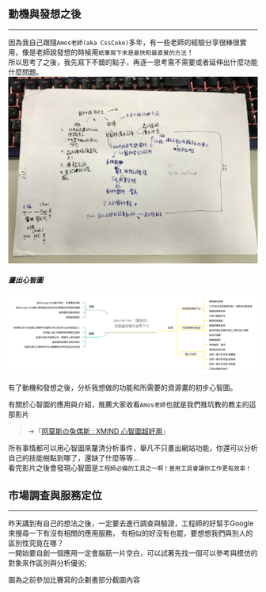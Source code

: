 ## 動機與發想之後

---
因為我自己跟隨`Amos老師(aka CssCoke)`多年，有一些老師的經驗分享很棒很實用，像是老師說發想的時候用`紙筆寫下來是最快和最直覺的方法`！   
所以思考了之後，我先寫下不錯的點子，再逐一思考需不需要或者延伸出什麼功能什麼問題。   
![規劃手稿](https://github.com/tinatyc/King-Ironman-30Day-Challenge/blob/master/2018/article/img/IMG_6736.jpg?raw=true)

##### 畫出心智圖
![Give me Find(幫我找)-促進寵物福利協尋平台_Xmind](https://github.com/tinatyc/King-Ironman-30Day-Challenge/blob/master/2018/article/img/Give%20me%20Find_%E5%B9%AB%E6%88%91%E6%89%BE-%20%E4%BF%83%E9%80%B2%E5%AF%B5%E7%89%A9%E7%A6%8F%E5%88%A9%E5%8D%94%E5%B0%8B%E5%B9%B3%E5%8F%B0_Xmind.png?raw=true)

有了動機和發想之後，分析我想做的功能和所需要的資源畫的初步心智圖。   

有關於心智圖的應用與介紹，推薦大家收看`Amos老師`也就是我們推坑教的教主的這部影片   

> →「[阿莫斯の兔偶斯 : XMIND 心智圖超好用](https://youtu.be/mSXOyckbEbE)」
   
所有事情都可以用心智圖來釐清分析事件，舉凡不只畫出網站功能，你還可以分析自己的技能樹點到哪了，還缺了什麼等等...   
看完影片之後會發現心智圖是`工程師必備的工具之一啊！善用工具會讓你工作更有效率！`    

## 市場調查與服務定位

---

昨天講到有自己的想法之後，一定要去進行調查與驗證，工程師的好幫手Google來搜尋一下有沒有相關的應用服務，
有相似的好沒有也罷，要想想我們與別人的區別性究竟在哪？   
一開始要自創一個應用一定會腦筋一片空白，可以試著先找一個可以參考與模仿的對象來作區別與分析優劣;

圖為之前參加比賽寫的企劃書部分截圖內容

